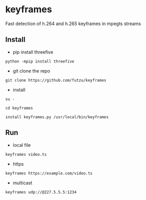 # keyframes
Fast detection of  h.264 and h.265  keyframes in mpegts streams 

## Install
* pip install threefive
```smalltalk
python -mpip install threefive
```
* git clone the repo

```smalltalk
git clone https://github.com/futzu/keyframes
```
* install
```smalltalk
su -

cd keyframes

install keyframes.py /usr/local/bin/keyframes
```
## Run 
* local file
```
keyframes video.ts
```
* https
```
keyframes https://example.com/video.ts
```
* multicast
```
keyframes udp://@227.5.5.5:1234
```
